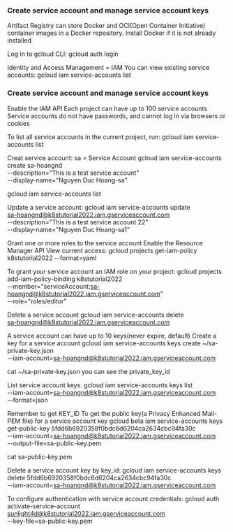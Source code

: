 ### Create service account and manage service account keys ###
Artifact Registry can store Docker and OCI(Open Container Initiative) container images in a Docker repository.
Install Docker if it is not already installed

Log in to gcloud CLI:
gcloud auth login

Identity and Access Management = IAM
You can view existing service accounts:
gcloud iam service-accounts list

### Create service account and manage service account keys ###
Enable the IAM API
Each project can have up to 100 service accounts
Service accounts do not have passwords, and cannot log in via browsers or cookies


To list all service accounts in the current project, run:
gcloud iam service-accounts list

Creat service account:
sa = Service Account
gcloud iam service-accounts create sa-hoangnd \
    --description="This is a test service account" \
    --display-name="Nguyen Duc Hoang-sa"

gcloud iam service-accounts list

Update a service account:
gcloud iam service-accounts update \
    sa-hoangnd@k8stutorial2022.iam.gserviceaccount.com \
    --description="This is a test service account 22" \
    --display-name="Nguyen Duc Hoang-sa1"

Grant one or more roles to the service account
Enable the Resource Manager API
View current access:
gcloud projects get-iam-policy k8stutorial2022 --format=yaml

To grant your service account an IAM role on your project:
gcloud projects add-iam-policy-binding k8stutorial2022 \
    --member="serviceAccount:sa-hoangnd@k8stutorial2022.iam.gserviceaccount.com" \
    --role="roles/editor"


Delete a service account
gcloud iam service-accounts delete \
    sa-hoangnd@k8stutorial2022.iam.gserviceaccount.com

A service account can have up to 10 keys(never expire, default)
Create a key for a service account
gcloud iam service-accounts keys create ~/sa-private-key.json \
    --iam-account=sa-hoangnd@k8stutorial2022.iam.gserviceaccount.com

cat ~/sa-private-key.json
you can see the private_key_id

List service account keys.
gcloud iam service-accounts keys list \
    --iam-account=sa-hoangnd@k8stutorial2022.iam.gserviceaccount.com \
    --format=json

Remember to get KEY_ID
To get the public key(a Privacy Enhanced Mail-PEM file) for a service account key
gcloud beta iam service-accounts keys \
	get-public-key 5fdd6b6920358f0bdc6d6204ca2634cbc94fa30c \
    --iam-account=sa-hoangnd@k8stutorial2022.iam.gserviceaccount.com \
    --output-file=sa-public-key.pem

cat sa-public-key.pem

Delete a service account key by key_id:
gcloud iam service-accounts keys delete 5fdd6b6920358f0bdc6d6204ca2634cbc94fa30c \
    --iam-account=sa-hoangnd@k8stutorial2022.iam.gserviceaccount.com



To configure authentication with service account credentials:
gcloud auth \
activate-service-account sunlight4d@k8stutorial2022.iam.gserviceaccount.com \
--key-file=sa-public-key.pem

